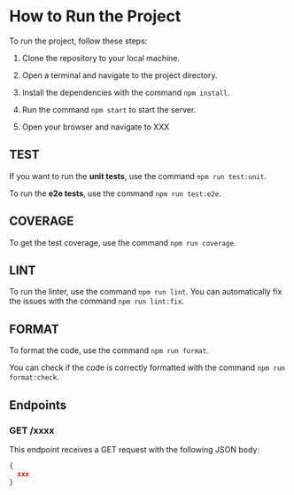 # How to Run the Project

To run the project, follow these steps:

1. Clone the repository to your local machine.
2. Open a terminal and navigate to the project directory.
3. Install the dependencies with the command `npm install`.

4. Run the command `npm start` to start the server.
5. Open your browser and navigate to XXX

## TEST

If you want to run the **unit tests**, use the command
`npm run test:unit`.

To run the **e2e tests**, use the command `npm run test:e2e`.

## COVERAGE

To get the test coverage, use the command `npm run coverage`.

## LINT

To run the linter, use the command `npm run lint`.
You can automatically fix the issues with the command `npm run lint:fix`.

## FORMAT

To format the code, use the command `npm run format`.

You can check if the code is correctly formatted with the command `npm run format:check`.

## Endpoints

### GET /xxxx

This endpoint receives a GET request with the following JSON body:

```json
{
  xxx
}
```
